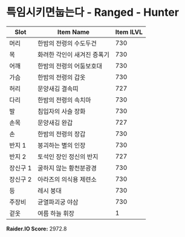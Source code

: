 #  특임시키면눕는다 -  Ranged -  Hunter

| Slot | Item Name | Item ILVL |
|------|-----------|-----------|
| 머리 | 한밤의 전령의 수도두건 | 730 |
| 목 | 화려한 각인이 새겨진 증폭기 | 730 |
| 어깨 | 한밤의 전령의 어둠보호대 | 730 |
| 가슴 | 한밤의 전령의 갑옷 | 730 |
| 허리 | 문양새김 결속띠 | 727 |
| 다리 | 한밤의 전령의 속치마 | 730 |
| 발 | 침입자의 사슬 장화 | 730 |
| 손목 | 문양새김 완갑 | 727 |
| 손 | 한밤의 전령의 장갑 | 730 |
| 반지 1 | 붕괴하는 별의 인장 | 730 |
| 반지 2 | 토석인 장인 정신의 반지 | 727 |
| 장신구 1 | 굴하지 않는 황천분광경 | 730 |
| 장신구 2 | 아라즈의 의식용 제련소 | 730 |
| 등 | 레시 붕대 | 730 |
| 주장비 | 균열파괴궁 야삼 | 730 |
| 겉옷 | 여름 하늘 휘장 | 1 |

**Raider.IO Score:** 2972.8

